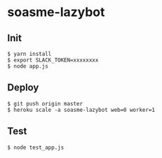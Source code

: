 # soasme-lazybot

## Init

```
$ yarn install
$ export SLACK_TOKEN=xxxxxxxx
$ node app.js
```

## Deploy

```
$ git push origin master
$ heroku scale -a soasme-lazybot web=0 worker=1
```

## Test

```
$ node test_app.js
```
